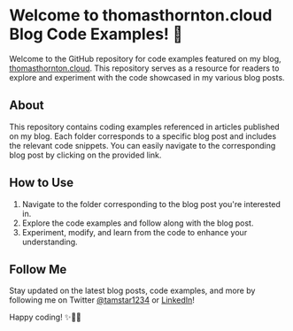 # Welcome to thomasthornton.cloud Blog Code Examples! 🚀

Welcome to the GitHub repository for code examples featured on my blog, [thomasthornton.cloud](https://thomasthornton.cloud). This repository serves as a resource for readers to explore and experiment with the code showcased in my various blog posts.

## About

This repository contains coding examples referenced in articles published on my blog. Each folder corresponds to a specific blog post and includes the relevant code snippets. You can easily navigate to the corresponding blog post by clicking on the provided link.

## How to Use

1. Navigate to the folder corresponding to the blog post you're interested in.
2. Explore the code examples and follow along with the blog post.
3. Experiment, modify, and learn from the code to enhance your understanding.

## Follow Me

Stay updated on the latest blog posts, code examples, and more by following me on Twitter [@tamstar1234](https://twitter.com/tamstar1234) or [LinkedIn](https://www.linkedin.com/in/thomasthornton1/)!

Happy coding! ✨👨‍💻
